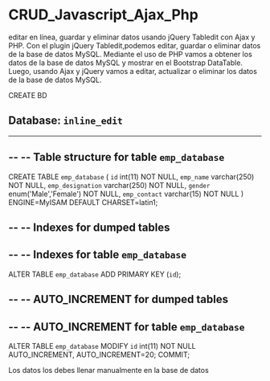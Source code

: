# CRUD_Javascript_Ajax_Php
  editar en línea, guardar y eliminar datos usando jQuery Tabledit con Ajax y PHP. Con el plugin jQuery Tabledit,podemos editar, guardar o eliminar datos de la base de datos MySQL. Mediante el uso de PHP vamos a obtener los datos de la base de datos MySQL y mostrar en el Bootstrap DataTable. Luego, usando Ajax y jQuery vamos a editar, actualizar o eliminar los datos de la base de datos MySQL.

  CREATE BD

   Database: `inline_edit`
--
 
-- --------------------------------------------------------
 
--
-- Table structure for table `emp_database`
--
 
CREATE TABLE `emp_database` (
  `id` int(11) NOT NULL,
  `emp_name` varchar(250) NOT NULL,
  `emp_designation` varchar(250) NOT NULL,
  `gender` enum('Male','Female') NOT NULL,
  `emp_contact` varchar(15) NOT NULL
) ENGINE=MyISAM DEFAULT CHARSET=latin1;
 
--
-- Indexes for dumped tables
--
 
--
-- Indexes for table `emp_database`
--
ALTER TABLE `emp_database`
  ADD PRIMARY KEY (`id`);
 
--
-- AUTO_INCREMENT for dumped tables
--
 
--
-- AUTO_INCREMENT for table `emp_database`
--
ALTER TABLE `emp_database`
  MODIFY `id` int(11) NOT NULL AUTO_INCREMENT, AUTO_INCREMENT=20;
COMMIT;

Los datos los debes llenar manualmente en la base de datos
